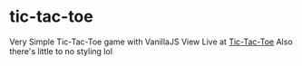 # tic-tac-toe
Very Simple Tic-Tac-Toe game with VanillaJS
View Live at <a href = "https://tic-tac-toe-oliseh.netlify.app">Tic-Tac-Toe</a>
Also there's little to no styling lol
